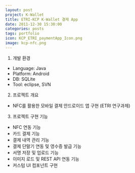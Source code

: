 ```yaml
---
layout: post
project: K-Wallet
title: ETRI-KCP K-Wallet 결제 App 
date: 2011-12-30 15:30:00 
categories: posts 
tags: portfolio
icon: KCP_ETRI_paymentApp_Icon.png
image: kcp-nfc.png
---
```


1) 개발 환경  
 - Language: Java  
 - Platform: Android  
 - DB: SQLite  
 - Tool: eclipse, SVN  
 
2) 프로젝트 개요  
 - NFC를 활용한 모바일 결제 안드로이드 앱 구현 (ETRI 연구과제)  

3) 프로젝트 구현 기능  
 - NFC 연동 기능  
 - 카드 결제 기능  
 - 결제 내역 관리 기능  
 - 결제 단말기 연동 및 영수증 발급 기능  
 - 서명 저장 및 업로드 기능  
 - 이미지 로드 및 REST API 연동 기능  
 - 커스텀 UI 컴포넌트 구현  
